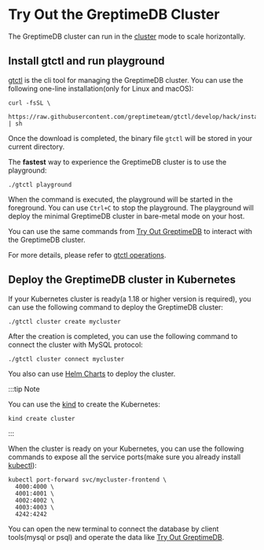 # Try Out the GreptimeDB Cluster

The GreptimeDB cluster can run in the [cluster](/en/v0.4/developer-guide/overview.md) mode to scale horizontally.

## Install gtctl and run playground

[gtctl](https://github.com/GreptimeTeam/gtctl) is the cli tool for managing the GreptimeDB cluster. You can use the following one-line installation(only for Linux and macOS):

```
curl -fsSL \
  https://raw.githubusercontent.com/greptimeteam/gtctl/develop/hack/install.sh | sh
```

Once the download is completed, the binary file `gtctl` will be stored in your current directory.

The **fastest** way to experience the GreptimeDB cluster is to use the playground:

```
./gtctl playground
```

When the command is executed, the playground will be started in the foreground. You can use `Ctrl+C` to stop the playground. The playground will deploy the minimal GreptimeDB cluster in bare-metal mode on your host.

You can use the same commands from [Try Out GreptimeDB](/en/v0.4/getting-started/try-out-greptimedb.md) to interact with the GreptimeDB cluster.

For more details, please refer to [gtctl operations](/en/v0.4/user-guide/operations/gtctl.md).

## Deploy the GreptimeDB cluster in Kubernetes

If your Kubernetes cluster is ready(a 1.18 or higher version is required), you can use the following command to deploy the GreptimeDB cluster:

```
./gtctl cluster create mycluster
```

After the creation is completed, you can use the following command to connect the cluster with MySQL protocol:

```
./gtctl cluster connect mycluster
```

You also can use [Helm Charts](/en/v0.4/user-guide/operations/kubernetes.md) to deploy the cluster.

:::tip Note

You can use the [kind](https://kind.sigs.k8s.io/docs/user/quick-start/) to create the Kubernetes:

```
kind create cluster
```

:::

When the cluster is ready on your Kubernetes, you can use the following commands to expose all the service ports(make sure you already install [kubectl](https://kubernetes.io/docs/tasks/tools/)):

```
kubectl port-forward svc/mycluster-frontend \
  4000:4000 \
  4001:4001 \
  4002:4002 \
  4003:4003 \
  4242:4242
```

You can open the new terminal to connect the database by client tools(mysql or psql) and operate the data like [Try Out GreptimeDB](/en/v0.4/getting-started/try-out-greptimedb.md).
